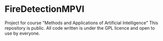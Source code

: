 # FireDetectionMPVI
Project for course "Methods and Applications of Artificial Intelligence"
This repository is public. All code written is under the GPL licence and open to use by everyone.
